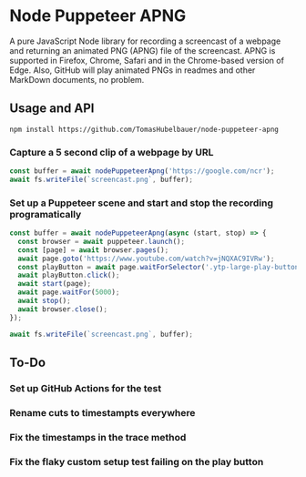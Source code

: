 # Node Puppeteer APNG

A pure JavaScript Node library for recording a screencast of a webpage and
returning an animated PNG (APNG) file of the screencast. APNG is supported
in Firefox, Chrome, Safari and in the Chrome-based version of Edge. Also,
GitHub will play animated PNGs in readmes and other MarkDown documents, no
problem.

## Usage and API

`npm install https://github.com/TomasHubelbauer/node-puppeteer-apng`

### Capture a 5 second clip of a webpage by URL

```js
const buffer = await nodePuppeteerApng('https://google.com/ncr');
await fs.writeFile(`screencast.png`, buffer);
```

### Set up a Puppeteer scene and start and stop the recording programatically

```js
const buffer = await nodePuppeteerApng(async (start, stop) => {
  const browser = await puppeteer.launch();
  const [page] = await browser.pages();
  await page.goto('https://www.youtube.com/watch?v=jNQXAC9IVRw');
  const playButton = await page.waitForSelector('.ytp-large-play-button');
  await playButton.click();
  await start(page);
  await page.waitFor(5000);
  await stop();
  await browser.close();
});

await fs.writeFile(`screencast.png`, buffer);
```

## To-Do

### Set up GitHub Actions for the test

### Rename cuts to timestampts everywhere

### Fix the timestamps in the trace method

### Fix the flaky custom setup test failing on the play button
